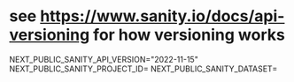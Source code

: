 # see https://www.sanity.io/docs/api-versioning for how versioning works
NEXT_PUBLIC_SANITY_API_VERSION="2022-11-15"
NEXT_PUBLIC_SANITY_PROJECT_ID=
NEXT_PUBLIC_SANITY_DATASET=

